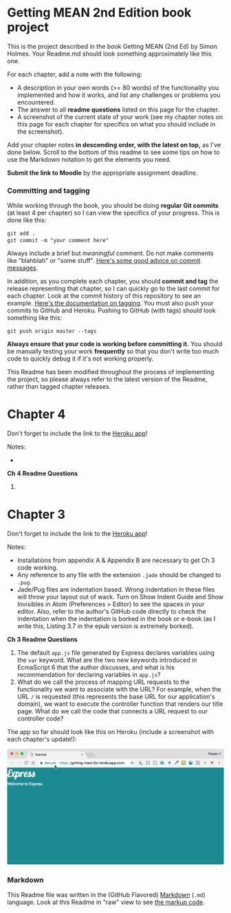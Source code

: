 # Getting MEAN 2nd Edition book project

This is the project described in the book Getting MEAN (2nd Ed) by Simon Holmes. Your Readme.md should look something approximately like this one.

For each chapter, add a note with the following:
* A description in your own words (>= 80 words) of the functionality you implemented and how it works, and list any challenges or problems you encountered.
* The answer to all **readme questions** listed on this page for the chapter. 
* A screenshot of the current state of your work (see my chapter notes on this page for each chapter for specifics on what you should include in the screenshot).

Add your chapter notes **in descending order, with the latest on top,** as I've done below. Scroll to the bottom of this readme to see some tips on how to use the Markdown notation to get the elements you need.

**Submit the link to Moodle** by the appropriate assignment deadline. 

### Committing and tagging

While working through the book, you should be doing **regular Git commits** (at least 4 per chapter) so I can view the specifics of your progress. This is done like this:

```
git add .
git commit -m "your comment here"
```

Always include a brief but *meaningful* comment. Do not make comments like "blahblah" or "some stuff". [Here's some good advice on commit messages](http://chris.beams.io/posts/git-commit/).

In addition, as you complete each chapter, you should **commit and tag** the release representing that chapter, so I can quickly go to the last commit for each chapter. Look at the commit history of this repository to see an example. [Here's the documentation on tagging](https://git-scm.com/book/en/v2/Git-Basics-Tagging). You must also push your commits to GitHub and Heroku. Pushing to GitHub (with tags) should look something like this:

```
git push origin master --tags
```

**Always ensure that your code is working before committing it.** You should be manually testing your work **frequently** so that you don't write too much code to quickly debug it if it's not working properly.

This Readme has been modified throughout the process of implementing the project, so please always refer to the latest version of the Readme, rather than tagged chapter releases.

# <a name="ch4"></a>Chapter 4

Don't forget to include the link to the [Heroku app](https://getting-mean2e.herokuapp.com/)!

Notes:

* 

**Ch 4 Readme Questions**

1. 

# <a name="ch3"></a>Chapter 3

Don't forget to include the link to the [Heroku app](https://getting-mean2e.herokuapp.com/)!

Notes:

* Installations from appendix A & Appendix B are necessary to get Ch 3 code working.
* Any reference to any file with the extension `.jade` should be changed to `.pug`.
* Jade/Pug files are indentation based. Wrong indentation in these files will throw your layout out of wack. Turn on Show Indent Guide and Show Invisibles in Atom (Preferences > Editor) to see the spaces in your editor. Also, refer to the author's GitHub code directly to check the indentation when the indentation is borked in the book or e-book (as I write this, Listing 3.7 in the epub version is extremely borked).

**Ch 3 Readme Questions**

1. The default `app.js` file generated by Express declares variables using the `var` keyword. What are the two new keywords introduced in EcmaScript 6 that the author discusses, and what is his recommendation for declaring variables in `app.js`?
2. What do we call the process of mapping URL requests to the functionality we want to associate with the URL? For example, when the URL `/` is requested (this represents the base URL for our application's domain), we want to execute the controller function that renders our title page. What do we call the code that connects a URL request to our controller code?

The app so far should look like this on Heroku (include a screenshot with each chapter's update!):

![ch3](/readme_images/ch3.png)

### Markdown

This Readme file was written in the (GitHub Flavored) [Markdown](https://github.com/adam-p/markdown-here/wiki/Markdown-Cheatsheet) (`.md`) language. Look at this Readme in "raw" view to see [the markup code](https://raw.githubusercontent.com/UPS-CSCI240-F16/GM/master/Readme.md).
